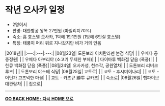# 작년 오사카 일정

* 2명이서
* 편명: 대한항공 왕복 27만원 (마일리지70%)
* 숙소: 홈 호스텔 오사카, 1박에 1만1천원 (1방에 6인실 호스텔) 
* 특징: 태풍이 머리 위로 지나갔지만 비가 거의 안옴

|2018년||
|:---:|:---|:---:|
|08월23일| 도톤보리 이치란라멘 본점 식당|
|        | 우메다 공중정원|
|        | 우메다 아부리야 (소고기 무제한 부페)|
|        | 다이마루 백화점 닫음 (폭풍)|
|        | 한큐 백화점 닫음 (폭풍)|
|08월24일| 오사카성, 천수각, 공원열차|
|        | 도톤보리 리버크루즈|
|        | 도톤보리 야스베 식당|
|08월25일| 교토로|
|        | 쿄토 - 후시미이나리|
|        | 쿄토 - 어딘가 고즈넉한 마을|
|        | 교토 - 카츠규 勝牛 큐카츠|
|        | 숙소로|
|08월26일| 헵파이브 대관람차|
|        | 집으로|



---


[**GO BACK HOME : 다시 HOME 으로**](./README.md)
